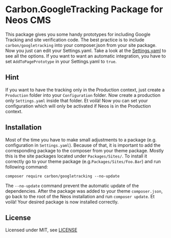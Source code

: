 Carbon.GoogleTracking Package for Neos CMS
==========================================

This package gives you some handy prototypes for including Google Tracking and site verification code. The best practice is to include `carbon/googletracking` into your composer.json from your site package. Now you just can edit your Settings.yaml. Take a look at the [Settings.yaml](Configuration/Settings.yaml) to see all the options. If you want to want an automatic integration, you have to set  `AddToPagePrototype` in your Settings.yaml to `true`.


Hint
----

If you want to have the tracking only in the Production context, just create a `Production` folder into your  `Configuration` folder. Now create a production only `Settings.yaml` inside that folder. Et voilà! Now you can set your configuration which will only be activated if Neos is in the Production context.


Installation
------------

Most of the time you have to make small adjustments to a package (e.g. configuration in `Settings.yaml`). Because of that, it is important to add the corresponding package to the composer from your theme package. Mostly this is the site packages located under `Packages/Sites/`. To install it correctly go to your theme package (e.g.`Packages/Sites/Foo.Bar`) and run following command:
```
composer require carbon/googletracking --no-update
```

The `--no-update` command prevent the automatic update of the dependencies. After the package was added to your theme `composer.json`, go back to the root of the Neos installation and run `composer update`. Et voilà! Your desired package is now installed correctly.


License
-------

Licensed under MIT, see [LICENSE](LICENSE)
